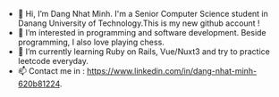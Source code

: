 - 👋 Hi, I’m Dang Nhat Minh. I'm a Senior Computer Science student in Danang University of Technology.This is my new github account !
- 👀 I’m interested in programming and software development. Beside programming, I also love playing chess.
- 🌱 I’m currently learning Ruby on Rails, Vue/Nuxt3 and try to practice leetcode everyday.
- 📫 Contact me in :  https://www.linkedin.com/in/dang-nhat-minh-620b81224.
  
<!---
linuxminhat/linuxminhat is a ✨ special ✨ repository because its `README.md` (this file) appears on your GitHub profile.
You can click the Preview link to take a look at your changes.
--->
